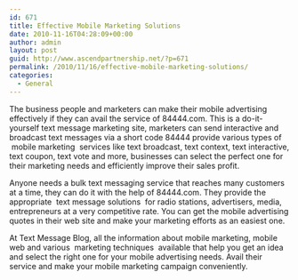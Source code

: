 ```yaml
---
id: 671
title: Effective Mobile Marketing Solutions
date: 2010-11-16T04:28:09+00:00
author: admin
layout: post
guid: http://www.ascendpartnership.net/?p=671
permalink: /2010/11/16/effective-mobile-marketing-solutions/
categories:
  - General
---
```

The business people and marketers can make their mobile advertising effectively if they can avail the service of 84444.com. This is a do-it-yourself text message marketing site, marketers can send interactive and broadcast text messages via a short code 84444 provide various types of &nbsp;mobile marketing&nbsp; services like text broadcast, text context, text interactive, text coupon, text vote and more, businesses can select the perfect one for their marketing needs and efficiently improve their sales profit.

Anyone needs a bulk text messaging service that reaches many customers at a time, they can do it with the help of 84444.com. They provide the appropriate &nbsp;text message solutions&nbsp; for radio stations, advertisers, media, entrepreneurs at a very competitive rate. You can get the mobile advertising quotes in their web site and make your marketing efforts as an easiest one.

At Text Message Blog, all the information about mobile marketing, mobile web and various &nbsp;marketing techniques&nbsp; available that help you get an idea and select the right one for your mobile advertising needs. Avail their service and make your mobile marketing campaign conveniently.